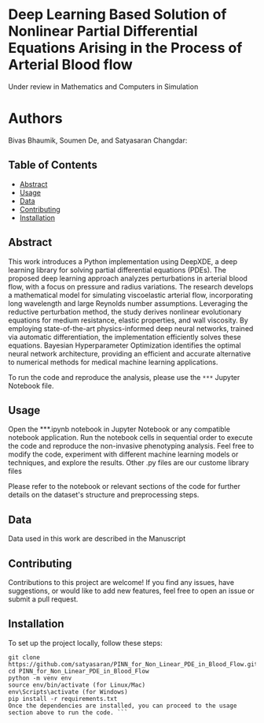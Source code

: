 
# Deep Learning Based Solution of Nonlinear Partial Differential Equations Arising in the Process of Arterial Blood flow 
 Under review in Mathematics and Computers in Simulation
# Authors
 Bivas Bhaumik, Soumen De, and Satyasaran Changdar: 


## Table of Contents

- [Abstract](#abstract)
- [Usage](#usage)
- [Data](#data)
- [Contributing](#contributing)
- [Installation](#installation)


## Abstract


This work introduces a Python implementation using DeepXDE, a deep learning library for solving partial differential equations (PDEs). The proposed deep learning approach analyzes perturbations in arterial blood flow,
with a focus on pressure and radius variations. The research develops a mathematical model for simulating viscoelastic arterial flow, incorporating long wavelength and large Reynolds number assumptions. Leveraging the
reductive perturbation method, the study derives nonlinear evolutionary equations for medium resistance, elastic properties, and wall viscosity. By employing state-of-the-art physics-informed deep neural networks,
trained via automatic differentiation, the implementation efficiently solves these equations. Bayesian Hyperparameter Optimization identifies the optimal neural network architecture, providing an efficient and accurate
alternative to numerical methods for medical machine learning applications.

To run the code and reproduce the analysis, please use the `***` Jupyter Notebook file.

## Usage

Open the ***.ipynb notebook in Jupyter Notebook or any compatible notebook application. Run the notebook cells in sequential order to execute the code and reproduce the non-invasive phenotyping analysis. 
Feel free to modify the code, experiment with different machine learning models or techniques, and explore the results. Other .py files are our custome library files


Please refer to the notebook or relevant sections of the code for further details on the dataset's structure and preprocessing steps.
## Data
Data used in this work are described in the Manuscript


## Contributing
Contributions to this project are welcome! If you find any issues, have suggestions, or would like to add new features, feel free to open an issue or submit a pull request.

## Installation

To set up the project locally, follow these steps:

```shell
git clone https://github.com/satyasaran/PINN_for_Non_Linear_PDE_in_Blood_Flow.git
cd PINN_for_Non_Linear_PDE_in_Blood_Flow
python -m venv env
source env/bin/activate (for Linux/Mac)
env\Scripts\activate (for Windows)
pip install -r requirements.txt
Once the dependencies are installed, you can proceed to the usage section above to run the code. ```


